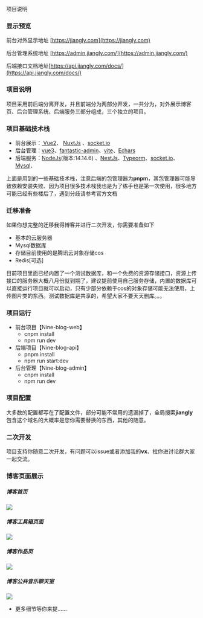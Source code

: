 项目说明

### 显示预览

前台对外显示地址 [https://jiangly.com](https://jiangly.com)

后台管理系统地址 [https://admin.jiangly.com/](https://admin.jiangly.com/)

后端接口文档地址[https://api.jiangly.com/docs/](https://api.jiangly.com/docs/)

### 项目说明

项目采用前后端分离开发，并且前端分为两部分开发，一共分为，对外展示博客页、后台管理系统、后端服务三部分组成，三个独立的项目。



### 项目基础技术栈

* 前台展示：[ Vue2](https://cn.vuejs.org/)、 [NuxtJs](https://nuxtjs.org/) 、[socket.io](https://socket.io/)
* 后台管理：[vue3](https://v3.cn.vuejs.org/)、[fantastic-admin](https://fantastic-admin.netlify.app/)、[vite](https://vitejs.cn/)、[Echars](https://echarts.baidu.com/)
* 后端服务：[NodeJs](https://nodejs.org/zh-cn/)(版本:14.14.6) 、[NestJs](https://docs.nestjs.cn/)、[Typeorm](https://typeorm.biunav.com/)、[socket.io](https://socket.io/)、[Mysql]()、

 上面是用到的一些基础技术栈，注意后端的包管理器为**pnpm**，其包管理器可能导致依赖安装失败、因为项目很多技术栈我也是为了练手也是第一次使用，很多地方可能已经有些楼后了，遇到分歧请参考官方文档



### 迁移准备

如果你想完整的迁移我得博客并进行二次开发，你需要准备如下

* 基本的云服务器
* Mysql数据库
* 存储目前使用的是腾讯云对象存储cos
* Redis[可选]

目前项目里面已经内置了一个测试数据库，和一个免费的资源存储接口，资源上传接口的服务器大概八月份就到期了，建议提前使用自己服务存储，内置的数据库可以直接运行项目就可以启动，只有少部分依赖于cos的对象存储可能无法使用，上传图片类的东西。测试数据库是共享的，希望大家不要天天删库。。。



### 项目运行

* 前台项目【Nine-blog-web】
  * cnpm install
  * npm run dev
* 后端项目【Nine-blog-api】
  * pnpm install
  * npm run start:dev
* 后台管理【Nine-blog-admin】
  * cnpm install
  * npm run dev



### 项目配置

大多数的配置都写在了配置文件，部分可能不常用的遗漏掉了，全局搜索**jiangly**包含这个域名的大概率是您你需要替换的东西，其他的随意。



### 二次开发

项目支持你随意二次开发，有问题可以issue或者添加我的**vx**、拉你进讨论群大家一起交流。



### 博客页面展示



##### 博客首页

![](https://public-1300678944.cos.ap-shanghai.myqcloud.com/blog/1652779109683image.png)



##### 博客工具箱页面 

![](https://public-1300678944.cos.ap-shanghai.myqcloud.com/blog/1652779257607image.png)



##### 博客作品页

![](https://public-1300678944.cos.ap-shanghai.myqcloud.com/blog/1652779231586image.png)



##### 博客公共音乐聊天室

![](https://public-1300678944.cos.ap-shanghai.myqcloud.com/blog/1652779472688image.png)





* 更多细节等你来提......

